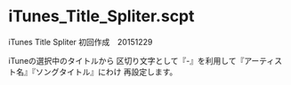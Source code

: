 # iTunes_Title_Spliter.scpt


iTunes Title Spliter
初回作成　20151229


iTuneの選択中のタイトルから
区切り文字として『-』を利用して『アーティスト名』『ソングタイトル』にわけ
再設定します。

